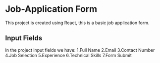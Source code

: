 # Job-Application Form 

This project is created using React, this is a basic job application form. 


## Input Fields

In the project input fields we have:
1.Full Name
2.Email
3.Contact Number
4.Job Selection
5.Experience
6.Technical Skills
7.Form Submit  
